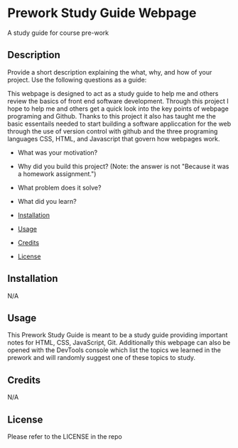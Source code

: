 # Prework Study Guide Webpage
A study guide for course pre-work

## Description

Provide a short description explaining the what, why, and how of your project. Use the following questions as a guide:

This webpage is designed to act as a study guide to help me and others review the basics of front end software development. Through this project I hope to help me and others get a quick look into the key points of webpage programing and Github. Thanks to this project it also has taught me the basic essentails needed to start building a software appliccation for the web through the use of version control with github and the three programing languages CSS, HTML, and Javascript that govern how webpages work.

- What was your motivation?
- Why did you build this project? (Note: the answer is not "Because it was a homework assignment.")
- What problem does it solve?
- What did you learn?

- [Installation](#installation)
- [Usage](#usage)
- [Credits](#credits)
- [License](#license)

## Installation

N/A

## Usage

This Prework Study Guide is meant to be a study guide providing important notes for HTML, CSS, JavaScript, Git. Additionally this webpage can also be opened with the DevTools console which list the topics we learned in the prework and will randomly suggest one of these topics to study.


## Credits

N/A

## License

Please refer to the LICENSE in the repo
